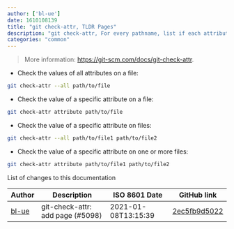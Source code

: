 ```yaml
---
author: ['bl-ue']
date: 1610108139
title: "git check-attr, TLDR Pages"
description: "git check-attr, For every pathname, list if each attribute is unspecified, set, or unset as a gitattribute on that pathname."
categories: "common"
---
```

> More information: <https://git-scm.com/docs/git-check-attr>.

- Check the values of all attributes on a file:

```bash
git check-attr --all path/to/file
```

- Check the value of a specific attribute on a file:

```bash
git check-attr attribute path/to/file
```

- Check the value of a specific attribute on files:

```bash
git check-attr --all path/to/file1 path/to/file2
```

- Check the value of a specific attribute on one or more files:

```bash
git check-attr attribute path/to/file1 path/to/file2
```
List of changes to this documentation


Author | Description | ISO 8601 Date | GitHub link
------|-----|-----|-----
[bl-ue](mailto:54780737+bl-ue@users.noreply.github.com) | git-check-attr: add page (#5098) | 2021-01-08T13:15:39 | [2ec5fb9d5022](https://github.com/tldr-pages/tldr/commit/2ec5fb9d50226666ecc3dba0e697387c49d5a8d0)

